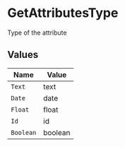 # GetAttributesType

Type of the attribute


## Values

| Name      | Value     |
| --------- | --------- |
| `Text`    | text      |
| `Date`    | date      |
| `Float`   | float     |
| `Id`      | id        |
| `Boolean` | boolean   |